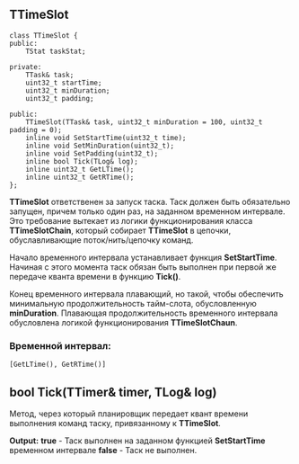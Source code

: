 ## TTimeSlot

    class TTimeSlot {
    public:
        TStat taskStat;

    private:
        TTask& task;
        uint32_t startTime;
        uint32_t minDuration;
        uint32_t padding;

    public:
        TTimeSlot(TTask& task, uint32_t minDuration = 100, uint32_t padding = 0);
        inline void SetStartTime(uint32_t time);
        inline void SetMinDuration(uint32_t);
        inline void SetPadding(uint32_t);
        inline bool Tick(TLog& log);
        inline uint32_t GetLTime();
        inline uint32_t GetRTime();
    };

**TTimeSlot** ответственен за запуск таска. Таск должен быть обязательно запущен, причем только один раз, на заданном
временном интервале. Это требование вытекает из логики функционирования класса **TTimeSlotChain**, который собирает
**TTimeSlot** в цепочки, обуславливающие поток/нить/цепочку команд.

Начало временного интервала устанавливает функция **SetStartTime**. Начиная с этого момента таск обязан быть выполнен при
первой же передаче кванта времени в функцию **Tick()**.

Конец временного интервала плавающий, но такой, чтобы обеспечить минимальную продолжительность тайм-слота, обусловленную
**minDuration**. Плавающая продолжительность временного интервала обусловлена логикой функционирования **TTimeSlotChaun**.

### Временной интервал:
    [GetLTime(), GetRTime()]

## bool Tick(TTimer& timer, TLog& log)

Метод, через который планировщик передает квант времени выполнения команд таску, привязанному к **TTimeSlot**.

**Output:**
  **true**  - Таск выполнен на заданном функцией **SetStartTime** временном интервале
  **false** - Таск не выполнен.

